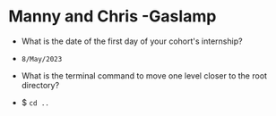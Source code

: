 # Manny and Chris -Gaslamp
- What is the date of the first day of your cohort's internship?
- `8/May/2023`


- What is the terminal command to move one level closer to the root directory?
- $ `cd ..`